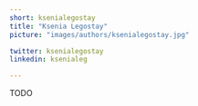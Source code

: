 ```yaml
---
short: ksenialegostay
title: "Ksenia Legostay"
picture: "images/authors/ksenialegostay.jpg"

twitter: ksenialegostay
linkedin: ksenialeg

---
```


TODO